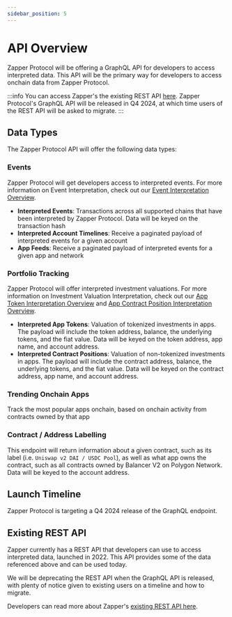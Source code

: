 ```yaml
---
sidebar_position: 5
---
```


# API Overview

Zapper Protocol will be offering a GraphQL API for developers to access interpreted data. This API will be the primary way for developers to access onchain data from Zapper Protocol.

:::info
You can access Zapper's the existing REST API [here](https://studio.zapper.xyz/docs/apis/getting-started). Zapper Protocol's GraphQL API will be released in Q4 2024, at which time users of the REST API will be asked to migrate.
:::

## Data Types

The Zapper Protocol API will offer the following data types:

### Events

Zapper Protocol will get developers access to interpreted events. For more information on Event Interpretation, check out our [Event Interpretation Overview](/docs/interpretation/event-interpretation/overview).

- **Interpreted Events**: Transactions across all supported chains that have been interpreted by Zapper Protocol. Data will be keyed on the transaction hash
- **Interpreted Account Timelines**: Receive a paginated payload of interpreted events for a given account
- **App Feeds**: Receive a paginated payload of interpreted events for a given app and network

### Portfolio Tracking

Zapper Protocol will offer interpreted investment valuations. For more information on Investment Valuation Interpretation, check out our [App Token Interpretation Overview](/docs/interpretation/app-token-interpretation/overview) and [App Contract Position Interpretation Overview](/docs/interpretation/contract-position-interpretation/overview).

- **Interpreted App Tokens**: Valuation of tokenized investments in apps. The payload will include the token address, balance, the underlying tokens, and the fiat value. Data will be keyed on the token address, app name, and account address.
- **Interpreted Contract Positions**: Valuation of non-tokenized investments in apps. The payload will include the contract address, balance, the underlying tokens, and the fiat value. Data will be keyed on the contract address, app name, and account address.

### Trending Onchain Apps

Track the most popular apps onchain, based on onchain activity from contracts owned by that app

### Contract / Address Labelling

This endpoint will return information about a given contract, such as its label (i.e. `Uniswap v2 DAI / USDC Pool`), as well as what app owns the contract, such as all contracts owned by Balancer V2 on Polygon Network. Data will be keyed to the account address.

## Launch Timeline

Zapper Protocol is targeting a Q4 2024 release of the GraphQL endpoint.

## Existing REST API

Zapper currently has a REST API that developers can use to access interpreted data, launched in 2022. This API provides some of the data referenced above and can be used today.

We will be deprecating the REST API when the GraphQL API is released, with plenty of notice given to existing users on a timeline and how to migrate.

Developers can read more about Zapper's [existing REST API here](https://studio.zapper.xyz/docs/apis/getting-started).
